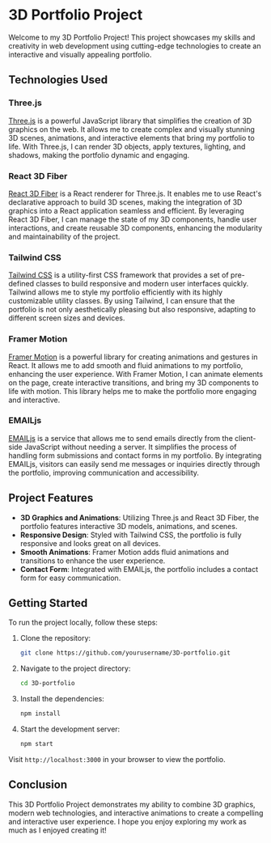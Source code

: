 # 3D Portfolio Project

Welcome to my 3D Portfolio Project! This project showcases my skills and creativity in web development using cutting-edge technologies to create an interactive and visually appealing portfolio.

## Technologies Used

### Three.js

[Three.js](https://threejs.org/) is a powerful JavaScript library that simplifies the creation of 3D graphics on the web. It allows me to create complex and visually stunning 3D scenes, animations, and interactive elements that bring my portfolio to life. With Three.js, I can render 3D objects, apply textures, lighting, and shadows, making the portfolio dynamic and engaging.

### React 3D Fiber

[React 3D Fiber](https://docs.pmnd.rs/react-three-fiber/getting-started/introduction) is a React renderer for Three.js. It enables me to use React's declarative approach to build 3D scenes, making the integration of 3D graphics into a React application seamless and efficient. By leveraging React 3D Fiber, I can manage the state of my 3D components, handle user interactions, and create reusable 3D components, enhancing the modularity and maintainability of the project.

### Tailwind CSS

[Tailwind CSS](https://tailwindcss.com/) is a utility-first CSS framework that provides a set of pre-defined classes to build responsive and modern user interfaces quickly. Tailwind allows me to style my portfolio efficiently with its highly customizable utility classes. By using Tailwind, I can ensure that the portfolio is not only aesthetically pleasing but also responsive, adapting to different screen sizes and devices.

### Framer Motion

[Framer Motion](https://www.framer.com/motion/) is a powerful library for creating animations and gestures in React. It allows me to add smooth and fluid animations to my portfolio, enhancing the user experience. With Framer Motion, I can animate elements on the page, create interactive transitions, and bring my 3D components to life with motion. This library helps me to make the portfolio more engaging and interactive.

### EMAILjs

[EMAILjs](https://www.emailjs.com/) is a service that allows me to send emails directly from the client-side JavaScript without needing a server. It simplifies the process of handling form submissions and contact forms in my portfolio. By integrating EMAILjs, visitors can easily send me messages or inquiries directly through the portfolio, improving communication and accessibility.

## Project Features

- **3D Graphics and Animations**: Utilizing Three.js and React 3D Fiber, the portfolio features interactive 3D models, animations, and scenes.
- **Responsive Design**: Styled with Tailwind CSS, the portfolio is fully responsive and looks great on all devices.
- **Smooth Animations**: Framer Motion adds fluid animations and transitions to enhance the user experience.
- **Contact Form**: Integrated with EMAILjs, the portfolio includes a contact form for easy communication.

## Getting Started

To run the project locally, follow these steps:

1. Clone the repository:

   ```bash
   git clone https://github.com/yourusername/3D-portfolio.git
   ```

2. Navigate to the project directory:

   ```bash
   cd 3D-portfolio
   ```

3. Install the dependencies:

   ```bash
   npm install
   ```

4. Start the development server:

   ```bash
   npm start
   ```

Visit `http://localhost:3000` in your browser to view the portfolio.

## Conclusion

This 3D Portfolio Project demonstrates my ability to combine 3D graphics, modern web technologies, and interactive animations to create a compelling and interactive user experience. I hope you enjoy exploring my work as much as I enjoyed creating it!
